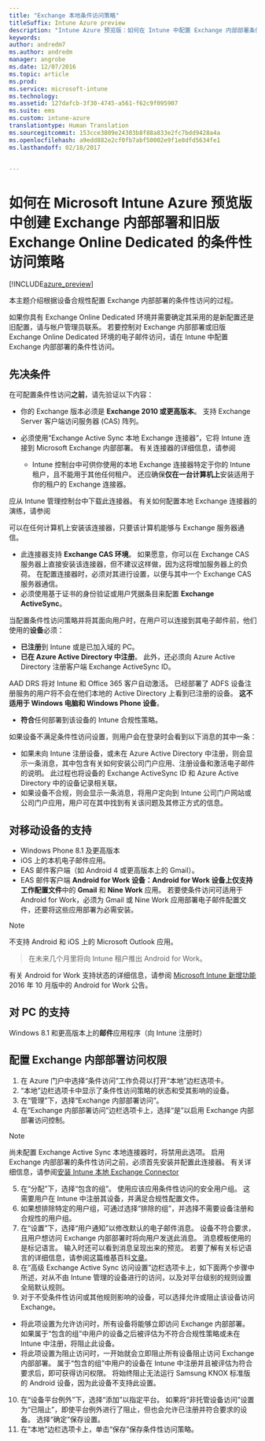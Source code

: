 ```yaml
---
title: "Exchange 本地条件访问策略"
titleSuffix: Intune Azure preview
description: "Intune Azure 预览版：如何在 Intune 中配置 Exchange 内部部署条件性访问和旧版 Exchange Online Dedicated"
keywords: 
author: andredm7
ms.author: andredm
manager: angrobe
ms.date: 12/07/2016
ms.topic: article
ms.prod: 
ms.service: microsoft-intune
ms.technology: 
ms.assetid: 127dafcb-3f30-4745-a561-f62c9f095907
ms.suite: ems
ms.custom: intune-azure
translationtype: Human Translation
ms.sourcegitcommit: 153cce3809e24303b8f88a833e2fc7bdd9428a4a
ms.openlocfilehash: a9edd882e2cf0fb7abf50002e9f1e8dfd5634fe1
ms.lasthandoff: 02/18/2017


---
```


# <a name="how-to-create-a-conditional-access-policy-for-exchange-on-premises-and-legacy-exchange-online-dedicated-in-microsoft-intune-azure-preview"></a>如何在 Microsoft Intune Azure 预览版中创建 Exchange 内部部署和旧版 Exchange Online Dedicated 的条件性访问策略


[!INCLUDE[azure_preview](../includes/azure_preview.md)]

本主题介绍根据设备合规性配置 Exchange 内部部署的条件性访问的过程。

如果你具有 Exchange Online Dedicated 环境并需要确定其采用的是新配置还是旧配置，请与帐户管理员联系。 若要控制对 Exchange 内部部署或旧版 Exchange Online Dedicated 环境的电子邮件访问，请在 Intune 中配置 Exchange 内部部署的条件性访问。

## <a name="prerequisites"></a>先决条件

在可配置条件性访问**之前**，请先验证以下内容：

- 你的 Exchange 版本必须是 **Exchange 2010 或更高版本**。 支持 Exchange Server 客户端访问服务器 (CAS) 阵列。
- 必须使用“Exchange Active Sync 本地 Exchange 连接器”，它将 Intune 连接到 Microsoft Exchange 内部部署。 有关连接器的详细信息，请参阅 <link>

  - Intune 控制台中可供你使用的本地 Exchange 连接器特定于你的 Intune 租户，且不能用于其他任何租户。 还应确保**仅在一台计算机上**安装适用于你的租户的 Exchange 连接器。

应从 Intune 管理控制台中下载此连接器。 有关如何配置本地 Exchange 连接器的演练，请参阅 <link to new topic>

可以在任何计算机上安装该连接器，只要该计算机能够与 Exchange 服务器通信。

- 此连接器支持 **Exchange CAS 环境**。 如果愿意，你可以在 Exchange CAS 服务器上直接安装该连接器，但不建议这样做，因为这将增加服务器上的负荷。 在配置连接器时，必须对其进行设置，以便与其中一个 Exchange CAS 服务器通信。
- 必须使用基于证书的身份验证或用户凭据条目来配置 **Exchange ActiveSync**。

当配置条件性访问策略并将其面向用户时，在用户可以连接到其电子邮件前，他们使用的**设备**必须：

- **已注册**到 Intune 或是已加入域的 PC。
- **已在 Azure Active Directory 中注册**。 此外，还必须向 Azure Active Directory 注册客户端 Exchange ActiveSync ID。

AAD DRS 将对 Intune 和 Office 365 客户自动激活。 已经部署了 ADFS 设备注册服务的用户将不会在他们本地的 Active Directory 上看到已注册的设备。 **这不适用于 Windows 电脑和 Windows Phone 设备**。

- **符合**任何部署到该设备的 Intune 合规性策略。

如果设备不满足条件性访问设置，则用户会在登录时会看到以下消息的其中一条：

- 如果未向 Intune 注册设备，或未在 Azure Active Directory 中注册，则会显示一条消息，其中包含有关如何安装公司门户应用、注册设备和激活电子邮件的说明。 此过程也将设备的 Exchange ActiveSync ID 和 Azure Active Directory 中的设备记录相关联。
- 如果设备不合规，则会显示一条消息，将用户定向到 Intune 公司门户网站或公司门户应用，用户可在其中找到有关该问题及其修正方式的信息。

## <a name="support-for-mobile-devices"></a>对移动设备的支持

- Windows Phone 8.1 及更高版本
- iOS 上的本机电子邮件应用。
- EAS 邮件客户端（如 Android 4 或更高版本上的 Gmail）。
- EAS 邮件客户端 **Android for Work 设备：**Android for Work 设备上仅支持**工作配置文件**中的 **Gmail** 和 **Nine Work** 应用。 若要使条件访问可适用于 Android for Work，必须为 Gmail 或 Nine Work 应用部署电子邮件配置文件，还要将这些应用部署为必需安装。

>[!NOTE]
>不支持 Android 和 iOS 上的 Microsoft Outlook 应用。

> 在未来几个月里将向 Intune 租户推出 Android for Work。

有关 Android for Work 支持状态的详细信息，请参阅 [Microsoft Intune 新增功能](https://docs.microsoft.com/en-us/intune/whats-new/whats-new-archive#october-2016) 2016 年 10 月版中的 Android for Work 公告。

## <a name="support-for-pcs"></a>对 PC 的支持

Windows 8.1 和更高版本上的**邮件**应用程序（向 Intune 注册时）


## <a name="configure-exchange-on-premises-access"></a>配置 Exchange 内部部署访问权限

1. 在 Azure 门户中选择“条件访问”工作负荷以打开“本地”边栏选项卡。
2. “本地”边栏选项卡中显示了条件性访问策略的状态和受其影响的设备。
3. 在“管理”下，选择“Exchange 内部部署访问”。
4. 在“Exchange 内部部署访问”边栏选项卡上，选择“是”以启用 Exchange 内部部署访问控制。

  >[!NOTE]
  >尚未配置 Exchange Active Sync 本地连接器时，将禁用此选项。  启用 Exchange 内部部署的条件性访问之前，必须首先安装并配置此连接器。 有关详细信息，请参阅[安装 Intune 本地 Exchange Connector](install-intune-on-premises-exchange-connector.md)

5. 在“分配”下，选择“包含的组”。  使用应该应用条件性访问的安全用户组。  这需要用户在 Intune 中注册其设备，并满足合规性配置文件。
6. 如果想排除特定的用户组，可通过选择“排除的组”，并选择不需要设备注册和合规性的用户组。
7. 在“设置”下，选择“用户通知”以修改默认的电子邮件消息。 设备不符合要求，且用户想访问 Exchange 内部部署时将向用户发送此消息。 消息模板使用的是标记语言。  输入时还可以看到消息呈现出来的预览。 若要了解有关标记语言的详细信息，请参阅这篇维基百科[文章](https://en.wikipedia.org/wiki/Markup_language)。
8. 在“高级 Exchange Active Sync 访问设置”边栏选项卡上，如下面两个步骤中所述，对从不由 Intune 管理的设备进行的访问，以及对平台级别的规则设置全局默认规则。
9. 对于不受条件性访问或其他规则影响的设备，可以选择允许或阻止该设备访问 Exchange。
  - 将此项设置为允许访问时，所有设备将能够立即访问 Exchange 内部部署。  如果属于“包含的组”中用户的设备之后被评估为不符合合规性策略或未在 Intune 中注册，将阻止此设备。
  - 将此项设置为阻止访问时，一开始就会立即阻止所有设备阻止访问 Exchange 内部部署。  属于“包含的组”中用户的设备在 Intune 中注册并且被评估为符合要求后，即可获得访问权限。 将始终阻止无法运行 Samsung KNOX 标准版的 Android 设备，因为此设备不支持此设置。
10. 在“设备平台例外”下，选择“添加”以指定平台。 如果将“非托管设备访问”设置为“已阻止”，即使平台例外进行了阻止，但也会允许已注册并符合要求的设备。 选择“确定”保存设置。
11. 在“本地”边栏选项卡上，单击“保存”保存条件性访问策略。

